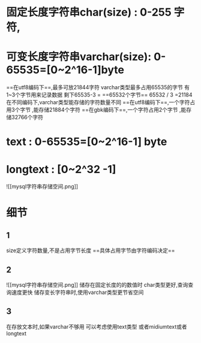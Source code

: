 # 固定长度字符串char(size) : 0-255 字符,
# 可变长度字符串varchar(size):  0-65535=\[0~2^16-1]byte
==在utf8编码下==,最多可放21844字符
varchar类型最多占用65535的字节
有1~3个字节用来记录数据
剩下65535-3 = ==65532个字节==
65532 / 3 =21184
在不同编码下,varchar类型能存储的字符数量不同
==在utf8编码下==,一个字符占用3个字节 ,能存储21884个字符
==在gbk编码下==,一个字符占用2个字节 ,能存储32766个字符
# text : 0-65535=\[0~2^16-1] byte
# longtext : \[0~2^32 -1]
![[mysql字符串存储空间.png]]
# 细节
## 1
size定义字符数量,不是占用字节长度
==具体占用字节由字符编码决定==
## 2
![[mysql字符串存储空间.png]]
储存在固定长度的的数值时
char类型更好,查询查询速度更快
储存变长字符串时,使用varchar类型更节省空间
## 3
在存放文本时,如果varchar不够用
可以考虑使用text类型
或者midiumtext或者longtext
